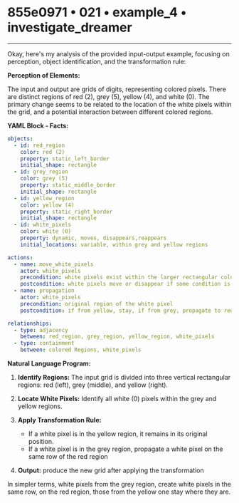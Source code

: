 # 855e0971 • 021 • example_4 • investigate_dreamer

---
Okay, here's my analysis of the provided input-output example, focusing on perception, object identification, and the transformation rule:

**Perception of Elements:**

The input and output are grids of digits, representing colored pixels. There are distinct regions of red (2), grey (5), yellow (4), and white (0). The primary change seems to be related to the location of the white pixels within the grid, and a potential interaction between different colored regions.

**YAML Block - Facts:**



```yaml
objects:
  - id: red_region
    color: red (2)
    property: static_left_border
    initial_shape: rectangle
  - id: grey_region
    color: grey (5)
    property: static_middle_border
    initial_shape: rectangle
  - id: yellow_region
    color: yellow (4)
    property: static_right_border
    initial_shape: rectangle
  - id: white_pixels
    color: white (0)
    property: dynamic, moves, disappears,reappears
    initial_locations: variable, within grey and yellow regions

actions:
  - name: move_white_pixels
    actor: white_pixels
    precondition: white pixels exist within the larger rectangular colored object
    postcondition: white pixels move or disappear if some condition is met, new one generated
  - name: propagation
    actor: white_pixels
    precondition: original region of the white pixel
    postcondition: if from yellow, stay, if from grey, propagate to red section

relationships:
  - type: adjacency
    between: red_region, grey_region, yellow_region, white_pixels
  - type: containment
    between: colored Regions, white_pixels

```



**Natural Language Program:**

1.  **Identify Regions:** The input grid is divided into three vertical rectangular regions: red (left), grey (middle), and yellow (right).

2.  **Locate White Pixels:** Identify all white (0) pixels within the grey and yellow regions.

3.  **Apply Transformation Rule:**
    *   If a white pixel is in the yellow region, it remains in its original position.
    *   If a white pixel is in the grey region, propagate a white pixel on the same row of the red region

4. **Output:** produce the new grid after applying the transformation

In simpler terms, white pixels from the grey region, create white pixels in the same row, on the red region, those from the yellow one stay where they are.

